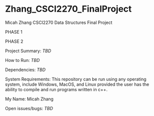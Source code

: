 # Zhang_CSCI2270_FinalProject
Micah Zhang CSCI2270 Data Structures Final Project

PHASE 1






PHASE 2

Project Summary:
*TBD*

How to Run:
*TBD*

Dependencies:
*TBD*

System Requirements:
This repository can be run using any operating system, include Windows, MacOS, and Linux provided the user has the ability to compile and run programs written in c++.

My Name:
Micah Zhang

Open issues/bugs:
*TBD*
